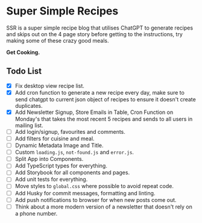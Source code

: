 # Super Simple Recipes

SSR is a super simple recipe blog that utilises ChatGPT to generate recipes and skips out on the 4 page story before getting to the instructions, try making some of these crazy good meals.

**Get Cooking.**

## Todo List

- [x] Fix desktop view recipe list.
- [x] Add cron function to generate a new recipe every day, make sure to send chatgpt to current json object of recipes to ensure it doesn't create duplicates.
- [x] Add Newsletter Signup, Store Emails in Table, Cron Function on Monday's that takes the most recent 5 recipes and sends to all users in mailing list.
- [ ] Add login/signup, favourites and comments.
- [ ] Add filters for cuisine and meal.
- [ ] Dynamic Metadata Image and Title.
- [ ] Custom `loading.js`, `not-found.js` and `error.js`.
- [ ] Split App into Components.
- [ ] Add TypeScript types for everything.
- [ ] Add Storybook for all components and pages.
- [ ] Add unit tests for everything.
- [ ] Move styles to `global.css` where possible to avoid repeat code.
- [ ] Add Husky for commit messages, formatting and linting.
- [ ] Add push notifications to browser for when new posts come out.
- [ ] Think about a more modern version of a newsletter that doesn't rely on a phone number.
